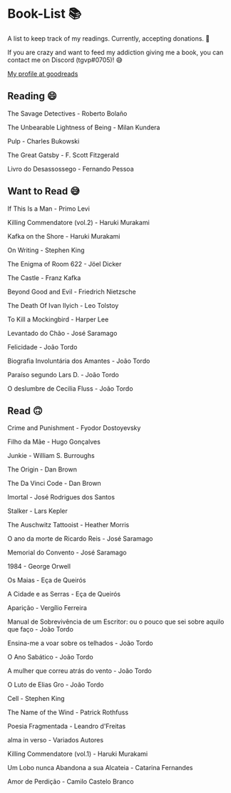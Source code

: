 # Book-List 📚

A list to keep track of my readings. Currently, accepting donations. 💸

If you are crazy and want to feed my addiction giving me a book, you can contact me on Discord (tgvp#0705)! 😅

[My profile at goodreads](https://www.goodreads.com/user/show/128036680-francisco-neves)

## Reading 😄

The Savage Detectives - Roberto Bolaño

The Unbearable Lightness of Being - Milan Kundera

Pulp - Charles Bukowski

The Great Gatsby - F. Scott Fitzgerald 

Livro do Desassossego - Fernando Pessoa

## Want to Read 😅

If This Is a Man - Primo Levi

Killing Commendatore (vol.2) - Haruki Murakami

Kafka on the Shore - Haruki Murakami 

On Writing - Stephen King 

The Enigma of Room 622 - Jöel Dicker

The Castle - Franz Kafka

Beyond Good and Evil - Friedrich Nietzsche

The Death Of Ivan Ilyich - Leo Tolstoy

To Kill a Mockingbird - Harper Lee

Levantado do Chão - José Saramago

Felicidade - João Tordo

Biografia Involuntária dos Amantes - João Tordo

Paraíso segundo Lars D. - João Tordo

O deslumbre de Cecilia Fluss - João Tordo

## Read 🙃

Crime and Punishment - Fyodor Dostoyevsky

Filho da Mãe - Hugo Gonçalves

Junkie - William S. Burroughs

The Origin - Dan Brown

The Da Vinci Code - Dan Brown

Imortal - José Rodrigues dos Santos

Stalker - Lars Kepler

The Auschwitz Tattooist - Heather Morris

O ano da morte de Ricardo Reis - José Saramago

Memorial do Convento - José Saramago

1984 - George Orwell

Os Maias - Eça de Queirós

A Cidade e as Serras - Eça de Queirós

Aparição - Vergílio Ferreira

Manual de Sobrevivência de um Escritor: ou o pouco que sei sobre aquilo que faço - João Tordo

Ensina-me a voar sobre os telhados - João Tordo

O Ano Sabático - João Tordo

A mulher que correu atrás do vento - João Tordo

O Luto de Elias Gro - João Tordo

Cell - Stephen King

The Name of the Wind - Patrick Rothfuss

Poesia Fragmentada - Leandro d'Freitas

alma in verso - Variados Autores

Killing Commendatore (vol.1) - Haruki Murakami

Um Lobo nunca Abandona a sua Alcateia - Catarina Fernandes

Amor de Perdição - Camilo Castelo Branco
